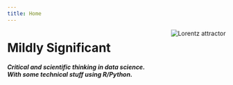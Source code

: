 ```yaml
---
title: Home
---
```




[<img src="https://upload.wikimedia.org/wikipedia/commons/8/8c/Cauchy_pdf.svg" style="max-width:40%;min-width:40px;float:right;" alt="Lorentz attractor" />](https://upload.wikimedia.org/wikipedia/commons/8/8c/Cauchy_pdf.svg) 
 
  
# **Mildly Significant** 
**_Critical and scientific thinking in data science._**  
**_With some technical stuff using R/Python._**



